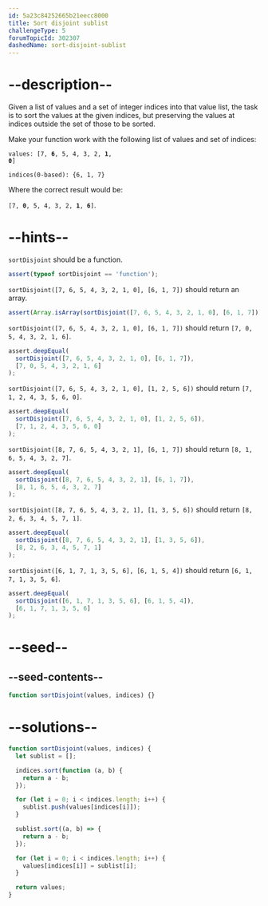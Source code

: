 ```yaml
---
id: 5a23c84252665b21eecc8000
title: Sort disjoint sublist
challengeType: 5
forumTopicId: 302307
dashedName: sort-disjoint-sublist
---
```


# --description--

Given a list of values and a set of integer indices into that value list, the task is to sort the values at the given indices, but preserving the values at indices outside the set of those to be sorted.

Make your function work with the following list of values and set of indices:

<code>values: [7, <b>6</b>, 5, 4, 3, 2, <b>1</b>, <b>0</b>]</code>

`indices(0-based): {6, 1, 7}`

Where the correct result would be:

<code>[7, <b>0</b>, 5, 4, 3, 2, <b>1</b>, <b>6</b>]</code>.

# --hints--

`sortDisjoint` should be a function.

```js
assert(typeof sortDisjoint == 'function');
```

`sortDisjoint([7, 6, 5, 4, 3, 2, 1, 0], [6, 1, 7])` should return an array.

```js
assert(Array.isArray(sortDisjoint([7, 6, 5, 4, 3, 2, 1, 0], [6, 1, 7])));
```

`sortDisjoint([7, 6, 5, 4, 3, 2, 1, 0], [6, 1, 7])` should return `[7, 0, 5, 4, 3, 2, 1, 6]`.

```js
assert.deepEqual(
  sortDisjoint([7, 6, 5, 4, 3, 2, 1, 0], [6, 1, 7]),
  [7, 0, 5, 4, 3, 2, 1, 6]
);
```

`sortDisjoint([7, 6, 5, 4, 3, 2, 1, 0], [1, 2, 5, 6])` should return `[7, 1, 2, 4, 3, 5, 6, 0]`.

```js
assert.deepEqual(
  sortDisjoint([7, 6, 5, 4, 3, 2, 1, 0], [1, 2, 5, 6]),
  [7, 1, 2, 4, 3, 5, 6, 0]
);
```

`sortDisjoint([8, 7, 6, 5, 4, 3, 2, 1], [6, 1, 7])` should return `[8, 1, 6, 5, 4, 3, 2, 7]`.

```js
assert.deepEqual(
  sortDisjoint([8, 7, 6, 5, 4, 3, 2, 1], [6, 1, 7]),
  [8, 1, 6, 5, 4, 3, 2, 7]
);
```

`sortDisjoint([8, 7, 6, 5, 4, 3, 2, 1], [1, 3, 5, 6])` should return `[8, 2, 6, 3, 4, 5, 7, 1]`.

```js
assert.deepEqual(
  sortDisjoint([8, 7, 6, 5, 4, 3, 2, 1], [1, 3, 5, 6]),
  [8, 2, 6, 3, 4, 5, 7, 1]
);
```

`sortDisjoint([6, 1, 7, 1, 3, 5, 6], [6, 1, 5, 4])` should return `[6, 1, 7, 1, 3, 5, 6]`.

```js
assert.deepEqual(
  sortDisjoint([6, 1, 7, 1, 3, 5, 6], [6, 1, 5, 4]),
  [6, 1, 7, 1, 3, 5, 6]
);
```

# --seed--

## --seed-contents--

```js
function sortDisjoint(values, indices) {}
```

# --solutions--

```js
function sortDisjoint(values, indices) {
  let sublist = [];

  indices.sort(function (a, b) {
    return a - b;
  });

  for (let i = 0; i < indices.length; i++) {
    sublist.push(values[indices[i]]);
  }

  sublist.sort((a, b) => {
    return a - b;
  });

  for (let i = 0; i < indices.length; i++) {
    values[indices[i]] = sublist[i];
  }

  return values;
}
```
